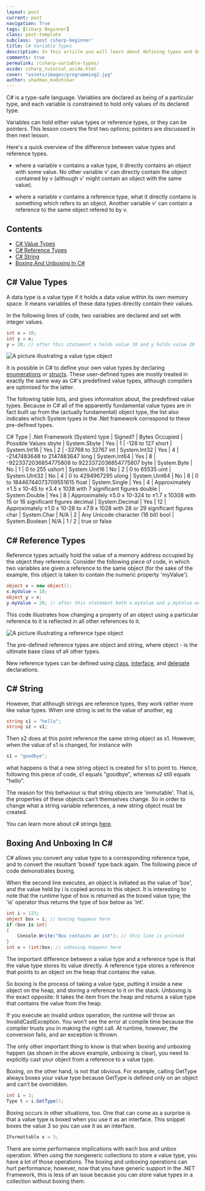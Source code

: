 ```yaml
---
layout: post
current: post
navigation: True
tags: [Csharp Beginner]
class: post-template
subclass: 'post csharp-beginner'
title: C# Variable Types
description: In this article you will learn about defining types and declaring variables in C#.
comments: true
permalink: /csharp-variable-types/
aside: csharp_tutorial_aside.html
cover: "assets/images/programming2.jpg"
author: shadman_kudchikar
---
```


C# is a type-safe language. Variables are declared as being of a particular type, and each variable is constrained to hold only values of its declared type.

Variables can hold either value types or reference types, or they can be pointers. This lesson covers the first two options; pointers are discussed in then next lesson.

Here's a quick overview of the difference between value types and reference types.

- where a variable v contains a value type, it directly contains an object with some value. No other variable v\' can directly contain the object contained by v (although v\' might contain an object with the same value).

- where a variable v contains a reference type, what it directly contains is something which refers to an object. Another variable v\' can contain a reference to the same object refered to by v.

## Contents
- [C\# Value Types](#c-value-types)
- [C\# Reference Types](#c-reference-types)
- [C\# String](#c-string)
- [Boxing And Unboxing In C\#](#boxing-and-unboxing-in-c)

## C\# Value Types

A data type is a value type if it holds a data value within its own memory space. It means variables of these data types directly contain their values.

In the following lines of code, two variables are declared and set with integer values.

```cs
int x = 10;
int y = x;
y = 20; // after this statement x holds value 10 and y holds value 20
```

![A picture illustrating a value type object](/assets/images/value_type.png)

It is possible in C# to define your own value types by declaring [enumerations](https://docs.microsoft.com/en-us/dotnet/csharp/tour-of-csharp/enums) or [structs](https://docs.microsoft.com/en-us/dotnet/csharp/programming-guide/classes-and-structs/structs). These user-defined types are mostly treated in exactly the same way as C#'s predefined value types, although compilers are optimised for the latter. 

The following table lists, and gives information about, the predefined value types. Because in C# all of the apparently fundamental value types are in fact built up from the (actually fundamental) object type, the list also indicates which System types in the .Net framework correspond to these pre-defined types.

C# Type	| .Net Framework (System) type | Signed? | Bytes Occupied | Possible Values
sbyte | System.Sbyte | Yes | 1 | -128 to 127
short | System.Int16 | Yes | 2 | -32768 to 32767
int | System.Int32 | Yes | 4 | -2147483648 to 2147483647
long | System.Int64 | Yes | 8 | -9223372036854775808 to 9223372036854775807
byte | System.Byte | No | 1 | 0 to 255
ushort | System.Uint16 | No | 2 | 0 to 65535
uint | System.UInt32 | No | 4 | 0 to 4294967295
ulong | System.Uint64 | No | 8 | 0 to 18446744073709551615
float | System.Single | Yes | 4 | Approximately ±1.5 x 10-45 to ±3.4 x 1038 with 7 significant figures
double | System.Double | Yes | 8 | Approximately ±5.0 x 10-324 to ±1.7 x 10308 with 15 or 16 significant figures 
decimal | System.Decimal | Yes | 12 | Approximately ±1.0 x 10-28 to ±7.9 x 1028 with 28 or 29 significant figures
char | System.Char | N/A | 2 | Any Unicode character (16 bit)
bool | System.Boolean | N/A | 1 / 2 | true or false


## C\# Reference Types

Reference types actually hold the value of a memory address occupied by the object they reference. Consider the following piece of code, in which two variables are given a reference to the same object (for the sake of the example, this object is taken to contain the numeric property 'myValue').

```cs
object x = new object();
x.myValue = 10;
object y = x;
y.myValue = 20; // after this statement both x.myValue and y.myValue equal 20
```

This code illustrates how changing a property of an object using a particular reference to it is reflected in all other references to it. 

![A picture illustrating a reference type object](/assets/images/reference_type.png)

The pre-defined reference types are object and string, where object - is the ultimate base class of all other types. 

New reference types can be defined using [class](/csharp-object-oriented-programming/#c-classes-and-types), [interface](/csharp-object-oriented-programming/#c-interfaces), and [delegate](/delegates-and-events-in-csharp/) declarations.


## C\# String

However, that although strings are reference types, they work rather more like value types. When one string is set to the value of another, eg

```cs
string s1 = "hello";
string s2 = s1;
```
Then s2 does at this point reference the same string object as s1. However, when the value of s1 is changed, for instance with

```cs
s1 = "goodbye";
```
what happens is that a new string object is created for s1 to point to. Hence, following this piece of code, s1 equals "goodbye", whereas s2 still equals "hello".

The reason for this behaviour is that string objects are 'immutable'. That is, the properties of these objects can't themselves change. So in order to change what a string variable references, a new string object must be created.

You can learn more about c# strings [here](/c-string/).

## Boxing And Unboxing In C\#
C# allows you convert any value type to a corresponding reference type, and to convert the resultant 'boxed' type back again. The following piece of code demonstrates boxing. 

When the second line executes, an object is initiated as the value of 'box', and the value held by i is copied across to this object. It is interesting to note that the runtime type of box is returned as the boxed value type; the 'is' operator thus returns the type of box below as 'int'.

```cs
int i = 123;
object box = i; // boxing happens here
if (box is int)
{
	Console.Write("Box contains an int"); // this line is printed
} 
int x = (int)box; // unboxing happens here
```

The important difference between a value type and a reference type is that the value type
stores its value directly. A reference type stores a reference that points to an object on the heap that contains the value.

So boxing is the process of taking a value type, putting it inside a new object on the heap, and storing a reference to it on the stack. Unboxing is the exact opposite: It takes the item from the heap and returns a value type that contains the value from the heap.

If you execute an invalid unbox operation, the runtime will throw an InvalidCastException. You won’t see the error at compile time because the compiler trusts you in making the right call. At runtime, however, the conversion fails, and an exception is thrown.

The only other important thing to know is that when boxing and unboxing happen (as shown in the above example, unboxing is clear), you need to explicitly cast your object from a reference to a value type. 

Boxing, on the other hand, is not that obvious. For example, calling GetType always boxes your value type because GetType is defined only on an object and can’t be overridden.

```cs
int i = 3;
Type t = i.GetType();
``` 

Boxing occurs in other situations, too. One that can come as a surprise is that a value type is boxed when you use it as an interface. This snippet boxes the value 3 so you can use it as an interface.

```cs
IFormattable x = 3;
```

There are some performance implications with each box and unbox operation. When using the nongeneric collections to store a value type, you have a lot of those operations. The boxing and unboxing operations can hurt performance; however, now that you have generic support in the .NET Framework, this is less of an issue because you can store value types in a collection without boxing them.
